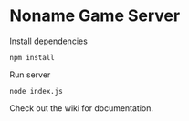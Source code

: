 # Noname Game Server

Install dependencies

`npm install`


Run server

`node index.js`


Check out the wiki for documentation.
